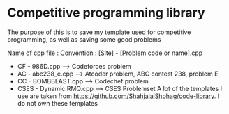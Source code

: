# Competitive programming library
The purpose of this is to save my template used for competitive programming, as well as saving some good problems

Name of cpp file : 
Convention : [Site] - [Problem code or name].cpp
- CF - 986D.cpp --> Codeforces problem
- AC - abc238_e.cpp --> Atcoder problem, ABC contest 238, problem E
- CC - BOMBBLAST.cpp --> Codechef problem
- CSES - Dynamic RMQ.cpp --> CSES Problemset
A lot of the templates I use are taken from https://github.com/ShahjalalShohag/code-library. I do not own these templates
